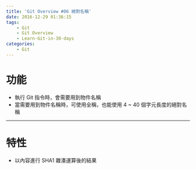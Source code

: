 ```yaml
---
title: 'Git Overview #06 絕對名稱'
date: 2016-12-29 01:36:15
tags: 
    - Git
    - Git Overview
    - Learn-Git-in-30-days
categories:
    - Git
---
```

# 功能
 - 執行 Git 指令時，會需要用到物件名稱
 - 當需要用到物件名稱時，可使用全稱，也能使用 4 ~ 40 個字元長度的絕對名稱

---

# 特性
 - 以內容進行 SHA1 雜湊運算後的結果